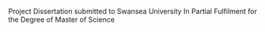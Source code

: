 Project Dissertation submitted to Swansea University
In Partial Fulfilment for the Degree of Master of Science
